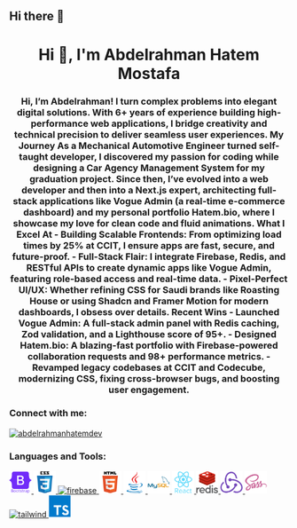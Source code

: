 ## Hi there 👋
<h1 align="center">Hi 👋, I'm Abdelrahman Hatem Mostafa</h1>
<h3 align="center">Hi, I’m Abdelrahman! I turn complex problems into elegant digital solutions. With 6+ years of experience building high-performance web applications, I bridge creativity and technical precision to deliver seamless user experiences. My Journey As a Mechanical Automotive Engineer turned self-taught developer, I discovered my passion for coding while designing a Car Agency Management System for my graduation project. Since then, I’ve evolved into a web developer and then into a Next.js expert, architecting full-stack applications like Vogue Admin (a real-time e-commerce dashboard) and my personal portfolio Hatem.bio, where I showcase my love for clean code and fluid animations. What I Excel At - Building Scalable Frontends: From optimizing load times by 25% at CCIT, I ensure apps are fast, secure, and future-proof. - Full-Stack Flair: I integrate Firebase, Redis, and RESTful APIs to create dynamic apps like Vogue Admin, featuring role-based access and real-time data. - Pixel-Perfect UI/UX: Whether refining CSS for Saudi brands like Roasting House or using Shadcn and Framer Motion for modern dashboards, I obsess over details. Recent Wins - Launched Vogue Admin: A full-stack admin panel with Redis caching, Zod validation, and a Lighthouse score of 95+. - Designed Hatem.bio: A blazing-fast portfolio with Firebase-powered collaboration requests and 98+ performance metrics. - Revamped legacy codebases at CCIT and Codecube, modernizing CSS, fixing cross-browser bugs, and boosting user engagement.</h3>

<h3 align="left">Connect with me:</h3>
<p align="left">
<a href="https://linkedin.com/in/abdelrahmanhatemdev" target="blank"><img align="center" src="https://raw.githubusercontent.com/rahuldkjain/github-profile-readme-generator/master/src/images/icons/Social/linked-in-alt.svg" alt="abdelrahmanhatemdev" height="30" width="40" /></a>
</p>

<h3 align="left">Languages and Tools:</h3>
<p align="left"> <a href="https://getbootstrap.com" target="_blank" rel="noreferrer"> <img src="https://raw.githubusercontent.com/devicons/devicon/master/icons/bootstrap/bootstrap-plain-wordmark.svg" alt="bootstrap" width="40" height="40"/> </a> <a href="https://www.w3schools.com/css/" target="_blank" rel="noreferrer"> <img src="https://raw.githubusercontent.com/devicons/devicon/master/icons/css3/css3-original-wordmark.svg" alt="css3" width="40" height="40"/> </a> <a href="https://firebase.google.com/" target="_blank" rel="noreferrer"> <img src="https://www.vectorlogo.zone/logos/firebase/firebase-icon.svg" alt="firebase" width="40" height="40"/> </a> <a href="https://www.w3.org/html/" target="_blank" rel="noreferrer"> <img src="https://raw.githubusercontent.com/devicons/devicon/master/icons/html5/html5-original-wordmark.svg" alt="html5" width="40" height="40"/> </a> <a href="https://www.java.com" target="_blank" rel="noreferrer"> <img src="https://raw.githubusercontent.com/devicons/devicon/master/icons/java/java-original.svg" alt="java" width="40" height="40"/> </a> <a href="https://www.mysql.com/" target="_blank" rel="noreferrer"> <img src="https://raw.githubusercontent.com/devicons/devicon/master/icons/mysql/mysql-original-wordmark.svg" alt="mysql" width="40" height="40"/> </a> <a href="https://reactjs.org/" target="_blank" rel="noreferrer"> <img src="https://raw.githubusercontent.com/devicons/devicon/master/icons/react/react-original-wordmark.svg" alt="react" width="40" height="40"/> </a> <a href="https://redis.io" target="_blank" rel="noreferrer"> <img src="https://raw.githubusercontent.com/devicons/devicon/master/icons/redis/redis-original-wordmark.svg" alt="redis" width="40" height="40"/> </a> <a href="https://redux.js.org" target="_blank" rel="noreferrer"> <img src="https://raw.githubusercontent.com/devicons/devicon/master/icons/redux/redux-original.svg" alt="redux" width="40" height="40"/> </a> <a href="https://sass-lang.com" target="_blank" rel="noreferrer"> <img src="https://raw.githubusercontent.com/devicons/devicon/master/icons/sass/sass-original.svg" alt="sass" width="40" height="40"/> </a> <a href="https://tailwindcss.com/" target="_blank" rel="noreferrer"> <img src="https://www.vectorlogo.zone/logos/tailwindcss/tailwindcss-icon.svg" alt="tailwind" width="40" height="40"/> </a> <a href="https://www.typescriptlang.org/" target="_blank" rel="noreferrer"> <img src="https://raw.githubusercontent.com/devicons/devicon/master/icons/typescript/typescript-original.svg" alt="typescript" width="40" height="40"/> </a> </p>